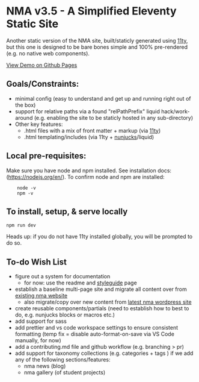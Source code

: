 # NMA v3.5 - A Simplified Eleventy Static Site
Another static version of the NMA site, built/staticly generated using [11ty](https://www.11ty.dev/), but this one is designed to be bare bones simple and 100% pre-rendered (e.g. no native web components).

[View Demo on Github Pages](https://newmediaarts.github.io/nma_v3.5/)


## Goals/Constraints:
* minimal config (easy to understand and get up and running right out of the box)
* support for relative paths via a found "relPathPrefix" liquid hack/work-around (e.g. enabling the site to be staticly hosted in any sub-directory)
* Other key features:
    * .html files with a mix of front matter + markup (via [11ty](https://www.11ty.dev/))
    * .html templating/includes (via 11ty + [nunjucks](https://mozilla.github.io/nunjucks/)/liquid)


##  Local pre-requisites:
Make sure you have node and npm installed. See installation docs: (https://nodejs.org/en/). To confirm node and npm are installed:
```
    node -v
    npm -v
```


## To install, setup, & serve locally

``` npm run dev ```

Heads up: if you do not have 11ty installed globally, you will be prompted to do so.


## To-do Wish List
* figure out a system for documentation
    * for now: use the readme and [styleguide](https://newmediaarts.github.io/nma_v3.5/styleguide/) page
* establish a baseline multi-page site and migrate all content over from [existing nma website](https://kccnma.site/)
    * also migrate/copy over new content from [latest nma wordpress site](https://kccnma.site/home)
* create reusable components/partials (need to establish how to best to do, e.g. nunjucks blocks or macros etc.)
* add support for sass
* add prettier and vs code workspace settings to ensure consistent formatting (temp fix = disable auto-format-on-save via VS Code manually, for now)
* add a contributing.md file and github workflow (e.g. branching > pr)
* add support for taxonomy collections (e.g. categories + tags ) if we add any of the following sections/features:
    * nma news (blog)
    * nma gallery (of student projects)